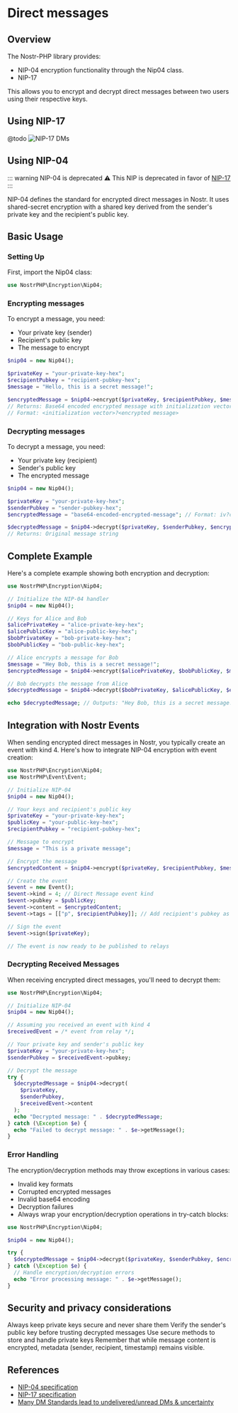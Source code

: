 # Direct messages

## Overview
The Nostr-PHP library provides:
* NIP-04 encryption functionality through the Nip04 class. 
* NIP-17

This allows you to encrypt and decrypt direct messages between two users using their respective keys.

## Using NIP-17

@todo
![NIP-17 DMs](/nip17-direct-messages.png)

## Using NIP-04

::: warning NIP-04 is deprecated
⚠️ This NIP is deprecated in favor of [NIP-17](https://nips.nostr.com/17)
:::

NIP-04 defines the standard for encrypted direct messages in Nostr. It uses shared-secret encryption with a shared key derived from the sender's private key and the recipient's public key.

## Basic Usage
### Setting Up
First, import the Nip04 class:

```php
use NostrPHP\Encryption\Nip04;
```

### Encrypting messages
To encrypt a message, you need:

* Your private key (sender)
* Recipient's public key
* The message to encrypt

```php
$nip04 = new Nip04();

$privateKey = "your-private-key-hex";
$recipientPubkey = "recipient-pubkey-hex";
$message = "Hello, this is a secret message!";

$encryptedMessage = $nip04->encrypt($privateKey, $recipientPubkey, $message);
// Returns: Base64 encoded encrypted message with initialization vector
// Format: <initialization vector>?<encrypted message>
```

### Decrypting messages
To decrypt a message, you need:

* Your private key (recipient)
* Sender's public key
* The encrypted message

```php
$nip04 = new Nip04();

$privateKey = "your-private-key-hex";
$senderPubkey = "sender-pubkey-hex";
$encryptedMessage = "base64-encoded-encrypted-message"; // Format: iv?ciphertext

$decryptedMessage = $nip04->decrypt($privateKey, $senderPubkey, $encryptedMessage);
// Returns: Original message string
```

## Complete Example
Here's a complete example showing both encryption and decryption:

```php
use NostrPHP\Encryption\Nip04;

// Initialize the NIP-04 handler
$nip04 = new Nip04();

// Keys for Alice and Bob
$alicePrivateKey = "alice-private-key-hex";
$alicePublicKey = "alice-public-key-hex";
$bobPrivateKey = "bob-private-key-hex";
$bobPublicKey = "bob-public-key-hex";

// Alice encrypts a message for Bob
$message = "Hey Bob, this is a secret message!";
$encryptedMessage = $nip04->encrypt($alicePrivateKey, $bobPublicKey, $message);

// Bob decrypts the message from Alice
$decryptedMessage = $nip04->decrypt($bobPrivateKey, $alicePublicKey, $encryptedMessage);

echo $decryptedMessage; // Outputs: "Hey Bob, this is a secret message!"
````

## Integration with Nostr Events
When sending encrypted direct messages in Nostr, you typically create an event with kind 4. Here's how to integrate NIP-04 encryption with event creation:

```php
use NostrPHP\Encryption\Nip04;
use NostrPHP\Event\Event;

// Initialize NIP-04
$nip04 = new Nip04();

// Your keys and recipient's public key
$privateKey = "your-private-key-hex";
$publicKey = "your-public-key-hex";
$recipientPubkey = "recipient-pubkey-hex";

// Message to encrypt
$message = "This is a private message";

// Encrypt the message
$encryptedContent = $nip04->encrypt($privateKey, $recipientPubkey, $message);

// Create the event
$event = new Event();
$event->kind = 4; // Direct Message event kind
$event->pubkey = $publicKey;
$event->content = $encryptedContent;
$event->tags = [["p", $recipientPubkey]]; // Add recipient's pubkey as a "p" tag

// Sign the event
$event->sign($privateKey);

// The event is now ready to be published to relays
```

### Decrypting Received Messages
When receiving encrypted direct messages, you'll need to decrypt them:

```php
use NostrPHP\Encryption\Nip04;

// Initialize NIP-04
$nip04 = new Nip04();

// Assuming you received an event with kind 4
$receivedEvent = /* event from relay */;

// Your private key and sender's public key
$privateKey = "your-private-key-hex";
$senderPubkey = $receivedEvent->pubkey;

// Decrypt the message
try {
  $decryptedMessage = $nip04->decrypt(
    $privateKey,
    $senderPubkey,
    $receivedEvent->content
  );
  echo "Decrypted message: " . $decryptedMessage;
} catch (\Exception $e) {
  echo "Failed to decrypt message: " . $e->getMessage();
}
```

### Error Handling
The encryption/decryption methods may throw exceptions in various cases:

* Invalid key formats
* Corrupted encrypted messages
* Invalid base64 encoding
* Decryption failures
* Always wrap your encryption/decryption operations in try-catch blocks:

```php
use NostrPHP\Encryption\Nip04;

$nip04 = new Nip04();

try {
  $decryptedMessage = $nip04->decrypt($privateKey, $senderPubkey, $encryptedMessage);
} catch (\Exception $e) {
  // Handle encryption/decryption errors
  echo "Error processing message: " . $e->getMessage();
}
```

## Security and privacy considerations
Always keep private keys secure and never share them
Verify the sender's public key before trusting decrypted messages
Use secure methods to store and handle private keys
Remember that while message content is encrypted, metadata (sender, recipient, timestamp) remains visible.

## References
* [NIP-04 specification](https://github.com/nostr-protocol/nips/blob/master/04.md)
* [NIP-17 specification](https://github.com/nostr-protocol/nips/blob/master/17.md)
* [Many DM Standards lead to undelivered/unread DMs & uncertainty](https://github.com/nostrability/nostrability/issues/169)